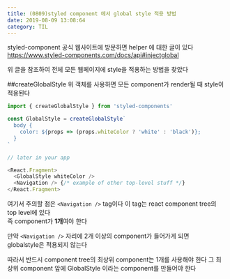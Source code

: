 ```yaml
---
title: (0809)styled component 에서 global style 적용 방법
date: 2019-08-09 13:08:64
category: TIL
---
```


styled-component 공식 웹사이트에 방문하면 helper 에 대한 글이 있다  
https://www.styled-components.com/docs/api#injectglobal

위 글을 참조하여 전체 모든 웹페이지에 style을 적용하는 방법을 찾았다

##createGlobalStyle
위 객체를 사용하면 모든 component가 render될 때 style이 적용된다

```js
import { createGlobalStyle } from 'styled-components'

const GlobalStyle = createGlobalStyle`
  body {
    color: ${props => (props.whiteColor ? 'white' : 'black')};
  }
`

// later in your app

<React.Fragment>
  <GlobalStyle whiteColor />
  <Navigation /> {/* example of other top-level stuff */}
</React.Fragment>
```

여기서 주의할 점은 `<Navigation />` tag이다
이 tag는 react component tree의 top level에 있다  
즉 component가 **1개**여야 한다

만약 `<Navigation />` 자리에 2개 이상의 component가 들어가게 되면  
globalstyle은 적용되지 않는다

따라서 반드시 component tree의 최상위 component는 1개를 사용해야 한다
그 최상위 component 앞에 GlobalStyle 이라는 component를 만들어야 한다

